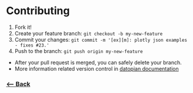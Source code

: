 # Contributing

1.  Fork it!
2.  Create your feature branch: `git checkout -b my-new-feature`
3.  Commit your changes: `git commit -m '[ex][m]: plotly json examples - fixes #23.'`
4.  Push to the branch: `git push origin my-new-feature`

- After your pull request is merged, you can safely delete your branch.
- More information related version control in [datopian documentation](https://playbook.datopian.com/style-guide/version-control/#commit-messages)

### [<-- Back](https://github.com/datopian/frictionless-ckan-mapper-js)
